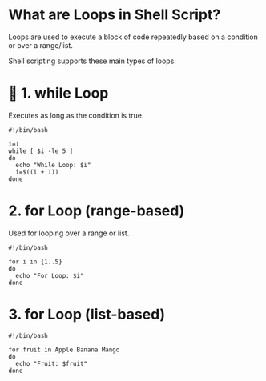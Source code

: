 # What are Loops in Shell Script?

Loops are used to execute a block of code repeatedly based on a condition or over a range/list.

Shell scripting supports these main types of loops:

# 🔁 1. while Loop

Executes as long as the condition is true.

```
#!/bin/bash

i=1
while [ $i -le 5 ]
do
  echo "While Loop: $i"
  i=$((i + 1))
done

```

# 2. for Loop (range-based)

Used for looping over a range or list.

```
#!/bin/bash

for i in {1..5}
do
  echo "For Loop: $i"
done
```
# 3. for Loop (list-based)

```
#!/bin/bash

for fruit in Apple Banana Mango
do
  echo "Fruit: $fruit"
done

```
